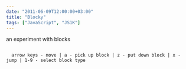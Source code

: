 ```yaml
---
date: "2011-06-09T12:00:00+03:00"
title: "Blocky"
tags: ["JavaScript", "JS1K"]
---
```


an experiment with blocks

<!--more-->

<code>
  arrow keys - move | a - pick up block | z - put down block | x - jump | 1-9 - select block type <br />
</code>
<style>
    .post {
        max-width: none;
        width: 600px;
        padding: 0;
    }
</style>
<canvas id="c"></canvas> 
<script> 
  var b = document.body;
  var c = document.getElementsByTagName('canvas')[0];
  var a = c.getContext('2d');
  document.body.clientWidth;
</script> 
<script>x="e=1;c.width=c.height=w=512;l	\"hsla(+\",+\"%,#\"%,A+\")\"m	<<6)-<<3)-b+63n	|b|b)&-8?{a:1}:g[m)]o	[h|h|h|0]hD4,4,3];k;gD];fD]={a:E<64|0)*4,b:[7-E&7@7-E>>3)&7,i>>6]},f[i-38];setIntervald=f-fA,j=d+=-f#fd b;h+=dh dh+=jh jp=o((p 1<0)?(h|=k):(p#=2>0)?k:(h#=k,k .1k<-Fk=-F[11]Style=l([.2]Rect(w,wb=m(o()){if(!)d=,s=d.b,dD21B357B7,d!/5+.2])-25+,t+25--,t+0-@(@dA>F&&(ifE==b)s=h,[1051])74-74@()}},30downG=1upGpresse==b.charCode-48)&-16?e:b;d=o(@4j!=e,h#=1d 1;2k=Fb==49j!)}";for(y in z="G37]F.5E(iD=[B0-d!*A[3]@),#+!.a -==0};2t+15,t-2g[i]&&(\"+b(ba.strokeonkeyj=n(db==7,n(p).a&&ka.fillf[b.keyCode-[1][0]/=9;n(o()).a&&();2t-10;for(i=-1;++i<w;)	return[2]0,a.fillStyle=l(,a.beginPath(),a.moveTo(I,t+,I=256+(s[0]-s[1])*20,t=456-s[2]*25-(s[0]+s[1])*10=function(b){),a.lineTo(I".split(""))x=x.replace(RegExp(z[y][0],"g"),z[y].slice(1));eval(x)
	</script>
